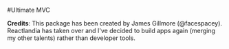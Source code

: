 #Ultimate MVC

**Credits**: This package has been created by James Gillmore (@facespacey). Reactlandia has taken over and I've decided to build apps again (merging my other talents) rather than developer tools. 
